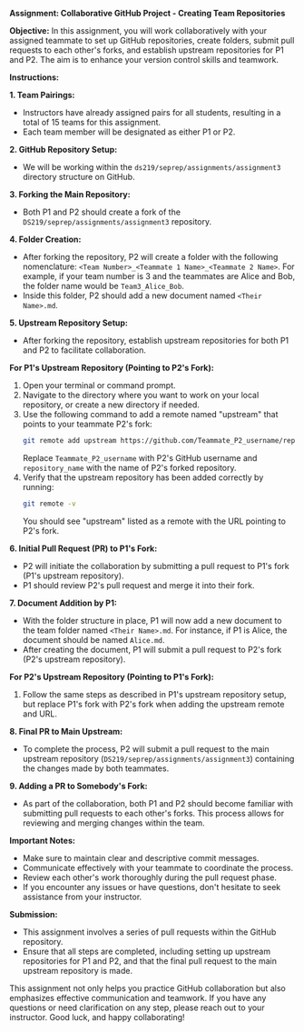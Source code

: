 **Assignment: Collaborative GitHub Project - Creating Team Repositories**

**Objective:**
In this assignment, you will work collaboratively with your assigned teammate to set up GitHub repositories, create folders, submit pull requests to each other's forks, and establish upstream repositories for P1 and P2. The aim is to enhance your version control skills and teamwork.

**Instructions:**

**1. Team Pairings:**
   - Instructors have already assigned pairs for all students, resulting in a total of 15 teams for this assignment.
   - Each team member will be designated as either P1 or P2.

**2. GitHub Repository Setup:**
   - We will be working within the `ds219/seprep/assignments/assignment3` directory structure on GitHub.

**3. Forking the Main Repository:**
   - Both P1 and P2 should create a fork of the `DS219/seprep/assignments/assignment3` repository.

**4. Folder Creation:**
   - After forking the repository, P2 will create a folder with the following nomenclature: `<Team Number>_<Teammate 1 Name>_<Teammate 2 Name>`. For example, if your team number is 3 and the teammates are Alice and Bob, the folder name would be `Team3_Alice_Bob`.
   - Inside this folder, P2 should add a new document named `<Their Name>.md`.

**5. Upstream Repository Setup:**
   - After forking the repository, establish upstream repositories for both P1 and P2 to facilitate collaboration.

**For P1's Upstream Repository (Pointing to P2's Fork):**
1. Open your terminal or command prompt.
2. Navigate to the directory where you want to work on your local repository, or create a new directory if needed.
3. Use the following command to add a remote named "upstream" that points to your teammate P2's fork:
   ```bash
   git remote add upstream https://github.com/Teammate_P2_username/repository_name.git
   ```
   Replace `Teammate_P2_username` with P2's GitHub username and `repository_name` with the name of P2's forked repository.
4. Verify that the upstream repository has been added correctly by running:
   ```bash
   git remote -v
   ```
   You should see "upstream" listed as a remote with the URL pointing to P2's fork.

**6. Initial Pull Request (PR) to P1's Fork:**
   - P2 will initiate the collaboration by submitting a pull request to P1's fork (P1's upstream repository).
   - P1 should review P2's pull request and merge it into their fork.

**7. Document Addition by P1:**
   - With the folder structure in place, P1 will now add a new document to the team folder named `<Their Name>.md`. For instance, if P1 is Alice, the document should be named `Alice.md`.
   - After creating the document, P1 will submit a pull request to P2's fork (P2's upstream repository).

**For P2's Upstream Repository (Pointing to P1's Fork):**
1. Follow the same steps as described in P1's upstream repository setup, but replace P1's fork with P2's fork when adding the upstream remote and URL.

**8. Final PR to Main Upstream:**
   - To complete the process, P2 will submit a pull request to the main upstream repository (`DS219/seprep/assignments/assignment3`) containing the changes made by both teammates.

**9. Adding a PR to Somebody's Fork:**
   - As part of the collaboration, both P1 and P2 should become familiar with submitting pull requests to each other's forks. This process allows for reviewing and merging changes within the team.

**Important Notes:**
- Make sure to maintain clear and descriptive commit messages.
- Communicate effectively with your teammate to coordinate the process.
- Review each other's work thoroughly during the pull request phase.
- If you encounter any issues or have questions, don't hesitate to seek assistance from your instructor.

**Submission:**
- This assignment involves a series of pull requests within the GitHub repository.
- Ensure that all steps are completed, including setting up upstream repositories for P1 and P2, and that the final pull request to the main upstream repository is made.

This assignment not only helps you practice GitHub collaboration but also emphasizes effective communication and teamwork. If you have any questions or need clarification on any step, please reach out to your instructor. Good luck, and happy collaborating!

